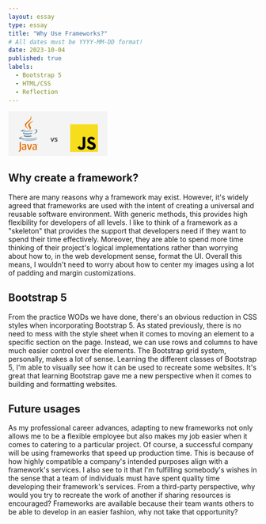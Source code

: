 ```yaml
---
layout: essay
type: essay
title: "Why Use Frameworks?"
# All dates must be YYYY-MM-DD format!
date: 2023-10-04
published: true
labels:
  - Bootstrap 5
  - HTML/CSS
  - Reflection
---
```

<img width="200px" class="rounded float-start pe-4" src="../img/java_vs_js.png">

## Why create a framework?
There are many reasons why a framework may exist. However, it's widely agreed that frameworks are used with the intent of creating a universal and reusable software environment. With generic methods, this provides high flexibility for developers of all levels. I like to think of a framework as a "skeleton" that provides the support that developers need if they want to spend their time effectively. Moreover, they are able to spend more time thinking of their project's logical implementations rather than worrying about how to, in the web development sense, format the UI. Overall this means, I wouldn't need to worry about how to center my images using a lot of padding and margin customizations. 

## Bootstrap 5
From the practice WODs we have done, there's an obvious reduction in CSS styles when incorporating Bootstrap 5. As stated previously, there is no need to mess with the style sheet when it comes to moving an element to a specific section on the page. Instead, we can use rows and columns to have much easier control over the elements. The Bootstrap grid system, personally, makes a lot of sense. Learning the different classes of Bootstrap 5, I'm able to visually see how it can be used to recreate some websites. It's great that learning Bootstrap gave me a new perspective when it comes to building and formatting websites.

## Future usages
As my professional career advances, adapting to new frameworks not only allows me to be a flexible employee but also makes my job easier when it comes to catering to a particular project. Of course, a successful company will be using frameworks that speed up production time. This is because of how highly compatible a company's intended purposes align with a framework's services. I also see to it that I'm fulfilling somebody's wishes in the sense that a team of individuals must have spent quality time developing their framework's services. From a third-party perspective, why would you try to recreate the work of another if sharing resources is encouraged? Frameworks are available because their team wants others to be able to develop in an easier fashion, why not take that opportunity?
 
